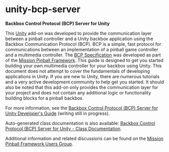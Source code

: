 # unity-bcp-server #

**Backbox Control Protocol (BCP) Server for Unity**

This [Unity](http://unity3d.com/) add-on was developed to provide the communication layer between a pinball controller and a Unity backbox application using the Backbox Communication Protocol (BCP).  BCP is a simple, fast protocol for communications between an implementation of a pinball game controller and a multimedia controller.  The [BCP Specification](http://docs.missionpinball.org/en/latest/bcp/index.html) was developed as part of the [Mission Pinball Framework](http://missionpinball.org).  This guide is designed to get you started building your own multimedia controller for your backbox using Unity.  This document does not attempt to cover the fundamentals of developing applications in Unity.  If you are new to Unity, there are numerous tutorials and a very active development community to help get you started.  It should also be noted that this add-on only provides the communication layer for your project and does not contain any additional logic or functionality building blocks for a pinball backbox.

For more information, see the [Backbox Control Protocol (BCP) Server for Unity Developer's Guide](Assets/BCP/Docs/Backbox%20Communication%20Protocol%20%28BCP%29%20Server%20for%20Unity%20-%20Developer%27s%20Guide.pdf) (writing still in progress).

Auto-generated class documentation is also available: [Backbox Control Protocol (BCP) Server for Unity - Class Documentation](https://htmlpreview.github.io/?https://raw.githubusercontent.com/missionpinball/unity-bcp-server/master/Assets/BCP/Docs/html/annotated.html).

Additional information and related discussions can be found on the [Mission Pinball Framework Users Group](https://groups.google.com/forum/#!forum/mpf-users).

